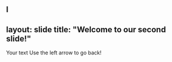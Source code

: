 l
---
layout: slide
title: "Welcome to our second slide!"
---
Your text
Use the left arrow to go back!
